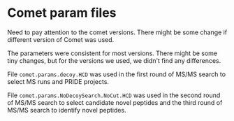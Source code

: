# Comet param files
Need to pay attention to the comet versions. There might be some change if different version of Comet was used.

The parameters were consistent for most versions. There might be some tiny changes, but for the versions we used, we didn't find any differences.

File `comet.params.decoy.HCD` was used in the first round of MS/MS search to select MS runs and PRIDE projects.

File `comet.params.NoDecoySearch.NoCut.HCD` was used in the second round of MS/MS search to select candidate novel peptides and the third round of MS/MS search to identify novel peptides.
